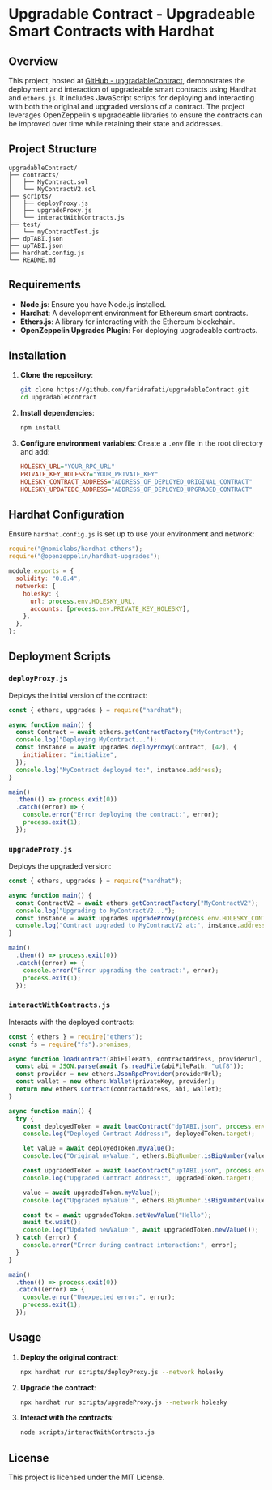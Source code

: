 
# Upgradable Contract - Upgradeable Smart Contracts with Hardhat

## Overview
This project, hosted at [GitHub - upgradableContract](https://github.com/faridrafati/upgradableContract/tree/main), demonstrates the deployment and interaction of upgradeable smart contracts using Hardhat and `ethers.js`. It includes JavaScript scripts for deploying and interacting with both the original and upgraded versions of a contract. The project leverages OpenZeppelin's upgradeable libraries to ensure the contracts can be improved over time while retaining their state and addresses.

## Project Structure
```
upgradableContract/
├── contracts/
│   ├── MyContract.sol
│   └── MyContractV2.sol
├── scripts/
│   ├── deployProxy.js
│   ├── upgradeProxy.js
│   └── interactWithContracts.js
├── test/
│   └── myContractTest.js
├── dpTABI.json
├── upTABI.json
├── hardhat.config.js
└── README.md
```

## Requirements
- **Node.js**: Ensure you have Node.js installed.
- **Hardhat**: A development environment for Ethereum smart contracts.
- **Ethers.js**: A library for interacting with the Ethereum blockchain.
- **OpenZeppelin Upgrades Plugin**: For deploying upgradeable contracts.

## Installation
1. **Clone the repository**:
   ```bash
   git clone https://github.com/faridrafati/upgradableContract.git
   cd upgradableContract
   ```

2. **Install dependencies**:
   ```bash
   npm install
   ```

3. **Configure environment variables**:
   Create a `.env` file in the root directory and add:
   ```ini
   HOLESKY_URL="YOUR_RPC_URL"
   PRIVATE_KEY_HOLESKY="YOUR_PRIVATE_KEY"
   HOLESKY_CONTRACT_ADDRESS="ADDRESS_OF_DEPLOYED_ORIGINAL_CONTRACT"
   HOLESKY_UPDATEDC_ADDRESS="ADDRESS_OF_DEPLOYED_UPGRADED_CONTRACT"
   ```

## Hardhat Configuration
Ensure `hardhat.config.js` is set up to use your environment and network:
```javascript
require("@nomiclabs/hardhat-ethers");
require("@openzeppelin/hardhat-upgrades");

module.exports = {
  solidity: "0.8.4",
  networks: {
    holesky: {
      url: process.env.HOLESKY_URL,
      accounts: [process.env.PRIVATE_KEY_HOLESKY],
    },
  },
};
```

## Deployment Scripts

### `deployProxy.js`
Deploys the initial version of the contract:
```javascript
const { ethers, upgrades } = require("hardhat");

async function main() {
  const Contract = await ethers.getContractFactory("MyContract");
  console.log("Deploying MyContract...");
  const instance = await upgrades.deployProxy(Contract, [42], {
    initializer: "initialize",
  });
  console.log("MyContract deployed to:", instance.address);
}

main()
  .then(() => process.exit(0))
  .catch((error) => {
    console.error("Error deploying the contract:", error);
    process.exit(1);
  });
```

### `upgradeProxy.js`
Deploys the upgraded version:
```javascript
const { ethers, upgrades } = require("hardhat");

async function main() {
  const ContractV2 = await ethers.getContractFactory("MyContractV2");
  console.log("Upgrading to MyContractV2...");
  const instance = await upgrades.upgradeProxy(process.env.HOLESKY_CONTRACT_ADDRESS, ContractV2);
  console.log("Contract upgraded to MyContractV2 at:", instance.address);
}

main()
  .then(() => process.exit(0))
  .catch((error) => {
    console.error("Error upgrading the contract:", error);
    process.exit(1);
  });
```

### `interactWithContracts.js`
Interacts with the deployed contracts:
```javascript
const { ethers } = require("ethers");
const fs = require("fs").promises;

async function loadContract(abiFilePath, contractAddress, providerUrl, privateKey) {
  const abi = JSON.parse(await fs.readFile(abiFilePath, "utf8"));
  const provider = new ethers.JsonRpcProvider(providerUrl);
  const wallet = new ethers.Wallet(privateKey, provider);
  return new ethers.Contract(contractAddress, abi, wallet);
}

async function main() {
  try {
    const deployedToken = await loadContract("dpTABI.json", process.env.HOLESKY_CONTRACT_ADDRESS, process.env.HOLESKY_URL, process.env.PRIVATE_KEY_HOLESKY);
    console.log("Deployed Contract Address:", deployedToken.target);

    let value = await deployedToken.myValue();
    console.log("Original myValue:", ethers.BigNumber.isBigNumber(value) ? ethers.utils.formatUnits(value, 0) : value.toString());

    const upgradedToken = await loadContract("upTABI.json", process.env.HOLESKY_UPDATEDC_ADDRESS, process.env.HOLESKY_URL, process.env.PRIVATE_KEY_HOLESKY);
    console.log("Upgraded Contract Address:", upgradedToken.target);

    value = await upgradedToken.myValue();
    console.log("Upgraded myValue:", ethers.BigNumber.isBigNumber(value) ? ethers.utils.formatUnits(value, 0) : value.toString());

    const tx = await upgradedToken.setNewValue("Hello");
    await tx.wait();
    console.log("Updated newValue:", await upgradedToken.newValue());
  } catch (error) {
    console.error("Error during contract interaction:", error);
  }
}

main()
  .then(() => process.exit(0))
  .catch((error) => {
    console.error("Unexpected error:", error);
    process.exit(1);
  });
```

## Usage
1. **Deploy the original contract**:
   ```bash
   npx hardhat run scripts/deployProxy.js --network holesky
   ```

2. **Upgrade the contract**:
   ```bash
   npx hardhat run scripts/upgradeProxy.js --network holesky
   ```

3. **Interact with the contracts**:
   ```bash
   node scripts/interactWithContracts.js
   ```

## License
This project is licensed under the MIT License.
